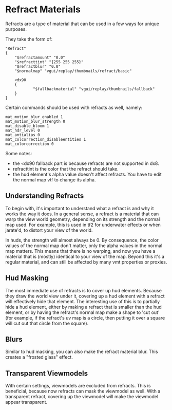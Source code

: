 # Refract Materials

Refracts are a type of material that can be used in a few ways for unique purposes.

They take the form of:
```
"Refract"
{
	"$refractamount" "0.0"
	"$refracttint" "{255 255 255}"
	"$refractblur" "0.0"
	"$normalmap" "vgui/replay/thumbnails/refract/basic"
	
	<dx90
	{
		 	"$fallbackmaterial" "vgui/replay/thumbnails/fallback"
	}
}
```

Certain commands should be used with refracts as well, namely:
```
mat_motion_blur_enabled 1
mat_motion_blur_strength 0
mat_disable_bloom 1
mat_hdr_level 0
mat_antialias 0
mat_colcorrection_disableentities 1
mat_colorcorrection 0
```

Some notes:
* the <dx90 fallback part is because refracts are not supported in dx8.
* refracttint is the color that the refract should take.
* the hud element's alpha value doesn't affect refracts. You have to edit the normal map vtf to change its alpha.

## Understanding Refracts

To begin with, it's important to understand what a refract is and why it works the way it does. In a general sense, a refract is a material that can warp the view world geometry, depending on its strength and the normal map used. For example, this is used in tf2 for underwater effects or when jarate'd, to distort your view of the world.

In huds, the strength will almost always be 0. By consequence, the color values of the normal map don't matter, only the alpha values in the normal map matters. This means that there is no warping, and now you have a material that is (mostly) identical to your view of the map. Beyond this it's a regular material, and can still be affected by many vmt properties or proxies.

## Hud Masking

The most immediate use of refracts is to cover up hud elements. Because they draw the world view under it, covering up a hud element with a refract will effectively hide that element. The interesting use of this is to partially hide a hud element, either by making a refract that is smaller than the hud element, or by having the refract's normal map make a shape to 'cut out' (for example, if the refract's uv map is a circle, then putting it over a square will cut out that circle from the square).

## Blurs

Similar to hud masking, you can also make the refract material blur. This creates a "frosted glass" effect.

## Transparent Viewmodels

With certain settings, viewmodels are excluded from refracts. This is beneficial, because now refracts can mask the viewmodel as well. With a transparent refract, covering up the viewmodel will make the viewmodel appear transparent.